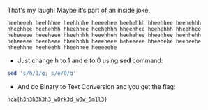 That's my laugh! Maybe it’s part of an inside joke.

```
heeheeeh heehhhee heehhhhe heeeehee heehehhh hheehhee heehehhh hheehhee heehehhh hheehhee heehehhh hheehhee heehehhh hheehhee heheeeee heeeheee hheehhhh heeehheh heehehee hheehhee heehhehh heheeeee heeeheee hheehhhh heeeheee heheeeee hheehehe heeheehe hheehhhe heeheehh hheehhee heeeeehe
```

- Just change h to 1 and e to 0 using **sed** command:
```bash
sed 's/h/1/g; s/e/0/g'
```
- And do Binary to Text Conversion and you get the flag:

`nca{h3h3h3h3h3_w0rk3d_w0w_5m1l3}`
